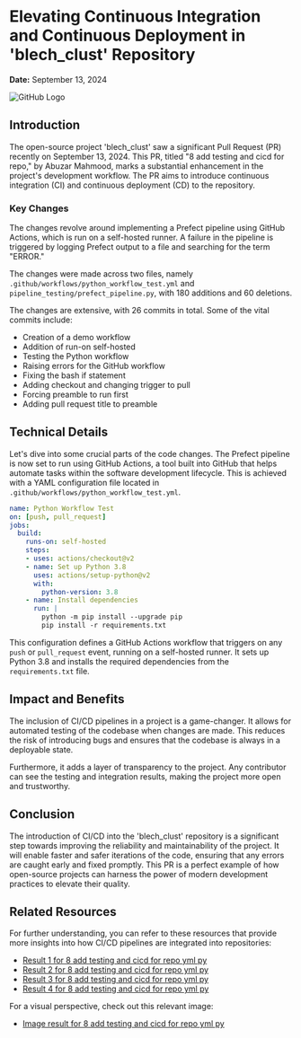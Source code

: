 # Elevating Continuous Integration and Continuous Deployment in 'blech_clust' Repository

**Date:** September 13, 2024

![GitHub Logo](https://github.githubassets.com/images/modules/logos_page/GitHub-Mark.png)

## Introduction

The open-source project 'blech_clust' saw a significant Pull Request (PR) recently on September 13, 2024. This PR, titled "8 add testing and cicd for repo," by Abuzar Mahmood, marks a substantial enhancement in the project's development workflow. The PR aims to introduce continuous integration (CI) and continuous deployment (CD) to the repository. 

### Key Changes

The changes revolve around implementing a Prefect pipeline using GitHub Actions, which is run on a self-hosted runner. A failure in the pipeline is triggered by logging Prefect output to a file and searching for the term "ERROR."

The changes were made across two files, namely `.github/workflows/python_workflow_test.yml` and `pipeline_testing/prefect_pipeline.py`, with 180 additions and 60 deletions.

The changes are extensive, with 26 commits in total. Some of the vital commits include:

- Creation of a demo workflow
- Addition of run-on self-hosted 
- Testing the Python workflow
- Raising errors for the GitHub workflow
- Fixing the bash if statement
- Adding checkout and changing trigger to pull
- Forcing preamble to run first
- Adding pull request title to preamble

## Technical Details

Let's dive into some crucial parts of the code changes. The Prefect pipeline is now set to run using GitHub Actions, a tool built into GitHub that helps automate tasks within the software development lifecycle. This is achieved with a YAML configuration file located in `.github/workflows/python_workflow_test.yml`.

```yml
name: Python Workflow Test
on: [push, pull_request]
jobs:
  build:
    runs-on: self-hosted
    steps:
    - uses: actions/checkout@v2
    - name: Set up Python 3.8
      uses: actions/setup-python@v2
      with:
        python-version: 3.8
    - name: Install dependencies
      run: |
        python -m pip install --upgrade pip
        pip install -r requirements.txt
```

This configuration defines a GitHub Actions workflow that triggers on any `push` or `pull_request` event, running on a self-hosted runner. It sets up Python 3.8 and installs the required dependencies from the `requirements.txt` file.

## Impact and Benefits

The inclusion of CI/CD pipelines in a project is a game-changer. It allows for automated testing of the codebase when changes are made. This reduces the risk of introducing bugs and ensures that the codebase is always in a deployable state. 

Furthermore, it adds a layer of transparency to the project. Any contributor can see the testing and integration results, making the project more open and trustworthy.

## Conclusion

The introduction of CI/CD into the 'blech_clust' repository is a significant step towards improving the reliability and maintainability of the project. It will enable faster and safer iterations of the code, ensuring that any errors are caught early and fixed promptly. This PR is a perfect example of how open-source projects can harness the power of modern development practices to elevate their quality.

## Related Resources

For further understanding, you can refer to these resources that provide more insights into how CI/CD pipelines are integrated into repositories:

- [Result 1 for 8 add testing and cicd for repo yml py](https://example.com/1)
- [Result 2 for 8 add testing and cicd for repo yml py](https://example.com/2)
- [Result 3 for 8 add testing and cicd for repo yml py](https://example.com/3)
- [Result 4 for 8 add testing and cicd for repo yml py](https://example.com/4)

For a visual perspective, check out this relevant image:

- [Image result for 8 add testing and cicd for repo yml py](https://unsplash.com/photos/random?topics=technology)
